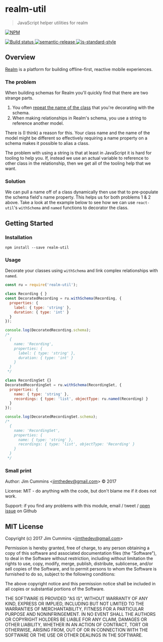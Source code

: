 # realm-util

> JavaScript helper utilities for realm

[![NPM][npm-icon] ][npm-url]

[![Build status][ci-image] ][ci-url]
[![semantic-release][semantic-image] ][semantic-url]
[![js-standard-style][standard-image]][standard-url]

## Overview

[Realm](https://realm.io/docs/get-started/) is a platform for building offline-first, reactive mobile experiences.

### The problem

When building schemas for Realm you'll quickly find that there are two strange parts.

1. You often [repeat the name of the class](https://realm.io/docs/javascript/latest/#models) that you're decorating with the schema.
2. When making relationships in Realm's schema, you use a string to reference another model.

There is (I think) a reason for this. Your class name and the name of the model might be different
so effectively requiring a name property on a schema makes it possible to alias a class.

The problem with using a string is that at least in JavaScript it is hard for tooling to help you. If, instead we use an actual variable to reference to other class in the relationship, then we get all of the tooling help that we want.

### Solution

We can pull a name off of a class dynamically then use that to pre-populate the schema field's name property. This helps us for both problems 1 & 2 above. Take a look at the example below to see how we can use `react-util`'s `withSchema` and `named` functions to decorator the class.

## Getting Started

### Installation

```
npm install --save realm-util
```

### Usage

Decorate your classes using `withSchema` and link complex relationships with `named`.

```js
const ru = require('realm-util');

class Recording { }
const DecoratedRecording = ru.withSchema(Recording, {
  properties: {
    label: { type: 'string' },
    duration: { type: 'int' }
  }
});

console.log(DecoratedRecording.schema);
/*
  {
    name: 'Recording',
    properties: {
      label: { type: 'string' },
      duration: { type: 'int' }
    }
  }
 */

class RecordingSet {}
DecoratedRecordingSet = ru.withSchema(RecordingSet, {
  properties: {
    name: { type: 'string' },
    recordings: { type: 'list', objectType: ru.named(Recording) }
  }
});

console.log(DecoratedRecordingSet.schema);
/*
  {
    name: 'RecordingSet',
    properties: {
      name: { type: 'string' },
      recordings: { type: 'list', objectType: 'Recording' }
    }
  }
 */

```

### Small print

Author: Jim Cummins &lt;jimthedev@gmail.com&gt; &copy; 2017

License: MIT - do anything with the code, but don't blame me if it does not work.

Support: if you find any problems with this module, email / tweet /
[open issue](https://github.com/jimthedev/realm-util/issues) on Github

## MIT License

Copyright (c) 2017 Jim Cummins &lt;jimthedev@gmail.com&gt;

Permission is hereby granted, free of charge, to any person
obtaining a copy of this software and associated documentation
files (the "Software"), to deal in the Software without
restriction, including without limitation the rights to use,
copy, modify, merge, publish, distribute, sublicense, and/or sell
copies of the Software, and to permit persons to whom the
Software is furnished to do so, subject to the following
conditions:

The above copyright notice and this permission notice shall be
included in all copies or substantial portions of the Software.

THE SOFTWARE IS PROVIDED "AS IS", WITHOUT WARRANTY OF ANY KIND,
EXPRESS OR IMPLIED, INCLUDING BUT NOT LIMITED TO THE WARRANTIES
OF MERCHANTABILITY, FITNESS FOR A PARTICULAR PURPOSE AND
NONINFRINGEMENT. IN NO EVENT SHALL THE AUTHORS OR COPYRIGHT
HOLDERS BE LIABLE FOR ANY CLAIM, DAMAGES OR OTHER LIABILITY,
WHETHER IN AN ACTION OF CONTRACT, TORT OR OTHERWISE, ARISING
FROM, OUT OF OR IN CONNECTION WITH THE SOFTWARE OR THE USE OR
OTHER DEALINGS IN THE SOFTWARE.

[npm-icon]: https://nodei.co/npm/realm-util.svg?downloads=true
[npm-url]: https://npmjs.org/package/realm-util
[ci-image]: https://travis-ci.org/jimthedev/realm-util.svg?branch=master
[ci-url]: https://travis-ci.org/jimthedev/realm-util
[semantic-image]: https://img.shields.io/badge/%20%20%F0%9F%93%A6%F0%9F%9A%80-semantic--release-e10079.svg
[semantic-url]: https://github.com/semantic-release/semantic-release
[standard-image]: https://img.shields.io/badge/code%20style-standard-brightgreen.svg
[standard-url]: http://standardjs.com/
